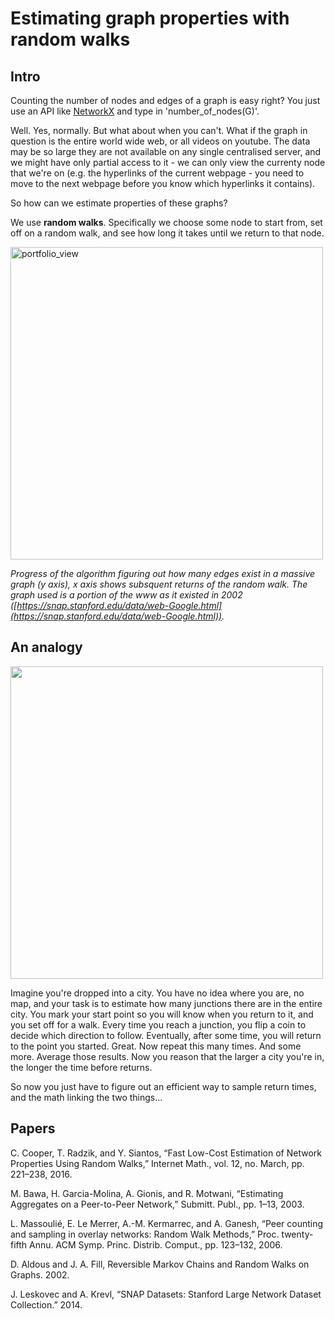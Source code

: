 # Estimating graph properties with random walks

## Intro

Counting the number of nodes and edges of a graph is easy right? You just use an API like [NetworkX](https://networkx.github.io/documentation/networkx-1.10/reference/functions.html) and type in 'number_of_nodes(G)'.

Well. Yes, normally. But what about when you can't. What if the graph in question is the entire world wide web, or all videos on youtube. The data may be so large they are not available on any single centralised server, and we might have only partial access to it - we can only view the currenty node that we're on (e.g. the hyperlinks of the current webpage - you need to move to the next webpage before you know which hyperlinks it contains).

So how can we estimate properties of these graphs?

We use __random walks__. Specifically we choose some node to start from, set off on a random walk, and see how long it takes until we return to that node.

<img width="500" alt="portfolio_view" src="rand_walk_visual_1.png">

_Progress of the algorithm figuring out how many edges exist in a massive graph (y axis), x axis shows subsquent returns of the random walk. The graph used is a portion of the www as it existed in 2002 ([https://snap.stanford.edu/data/web-Google.html](https://snap.stanford.edu/data/web-Google.html))._




## An analogy

<img width="500" src="city_aerial_01.jpg">

Imagine you're dropped into a city. You have no idea where you are, no map, and your task is to estimate how many junctions there are in the entire city. You mark your start point so you will know when you return to it, and you set off for a walk. Every time you reach a junction, you flip a coin to decide which direction to follow. Eventually, after some time, you will return to the point you started. Great. Now repeat this many times. And some more. Average those results. Now you reason that the larger a city you're in, the longer the time before returns. 

So now you just have to figure out an efficient way to sample return times, and the math linking the two things...


## Papers

C. Cooper, T. Radzik, and Y. Siantos, “Fast Low-Cost Estimation of Network Properties Using Random Walks,” Internet Math., vol. 12, no. March, pp. 221–238, 2016.

M. Bawa, H. Garcia-Molina, A. Gionis, and R. Motwani, “Estimating Aggregates on a Peer-to-Peer Network,” Submitt. Publ., pp. 1–13, 2003.

L. Massoulié, E. Le Merrer, A.-M. Kermarrec, and A. Ganesh, “Peer counting and sampling in overlay networks: Random Walk Methods,” Proc. twenty-fifth Annu. ACM Symp. Princ. Distrib. Comput., pp. 123–132, 2006.

D. Aldous and J. A. Fill, Reversible Markov Chains and Random Walks on Graphs. 2002.

J. Leskovec and A. Krevl, “SNAP Datasets: Stanford Large Network Dataset Collection.” 2014.
